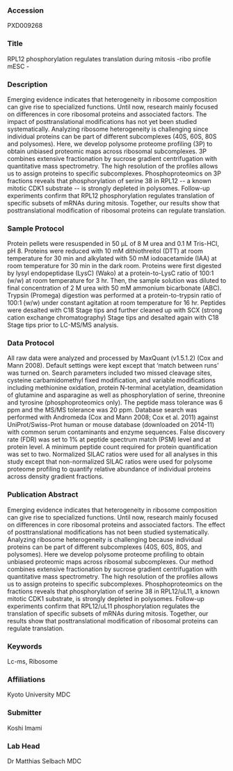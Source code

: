 ### Accession
PXD009268

### Title
RPL12 phosphorylation regulates translation during mitosis -ribo profile mESC -

### Description
Emerging evidence indicates that heterogeneity in ribosome composition can give rise to specialized functions. Until now, research mainly focused on differences in core ribosomal proteins and associated factors. The impact of posttranslational modifications has not yet been studied systematically. Analyzing ribosome heterogeneity is challenging since individual proteins can be part of different subcomplexes (40S, 60S, 80S and polysomes). Here, we develop polysome proteome profiling (3P) to obtain unbiased proteomic maps across ribosomal subcomplexes. 3P combines extensive fractionation by sucrose gradient centrifugation with quantitative mass spectrometry. The high resolution of the profiles allows us to assign proteins to specific subcomplexes. Phosphoproteomics on 3P fractions reveals that phosphorylation of serine 38 in RPL12 -- a known mitotic CDK1 substrate -- is strongly depleted in polysomes. Follow-up experiments confirm that RPL12 phosphorylation regulates translation of specific subsets of mRNAs during mitosis. Together, our results show that posttranslational modification of ribosomal proteins can regulate translation.

### Sample Protocol
Protein pellets were resuspended in 50 µL of 8 M urea and 0.1 M Tris-HCl, pH 8. Proteins were reduced with 10 mM dithiothreitol (DTT) at room temperature for 30 min and alkylated with 50 mM iodoacetamide (IAA) at room temperature for 30 min in the dark room. Proteins were first digested by lysyl endopeptidase (LysC) (Wako) at a protein-to-LysC ratio of 100:1 (w/w) at room temperature for 3 hr. Then, the sample solution was diluted to final concentration of 2 M urea with 50 mM ammonium bicarbonate (ABC). Trypsin (Promega) digestion was performed at a protein-to-trypsin ratio of 100:1 (w/w) under constant agitation at room temperature for 16 hr. Peptides were desalted with C18 Stage tips and further cleaned up with SCX (strong cation exchange chromatography) Stage tips and desalted again with C18 Stage tips prior to LC-MS/MS analysis.

### Data Protocol
All raw data were analyzed and processed by MaxQuant (v1.5.1.2) (Cox and Mann 2008). Default settings were kept except that ‘match between runs’ was turned on. Search parameters included two missed cleavage sites, cysteine carbamidomethyl fixed modification, and variable modifications including methionine oxidation, protein N-terminal acetylation, deamidation of glutamine and asparagine as well as phosphorylation of serine, threonine and tyrosine (phosphoproteomics only). The peptide mass tolerance was 6 ppm and the MS/MS tolerance was 20 ppm. Database search was performed with Andromeda (Cox and Mann 2008; Cox et al. 2011) against UniProt/Swiss-Prot human or mouse database (downloaded on 2014-11) with common serum contaminants and enzyme sequences. False discovery rate (FDR) was set to 1% at peptide spectrum match (PSM) level and at protein level. A minimum peptide count required for protein quantification was set to two. Normalized SILAC ratios were used for all analyses in this study except that non-normalized SILAC ratios were used for polysome proteome profiling to quantify relative abundance of individual proteins across density gradient fractions.

### Publication Abstract
Emerging evidence indicates that heterogeneity in ribosome composition can give rise to specialized functions. Until now, research mainly focused on differences in core ribosomal proteins and associated factors. The effect of posttranslational modifications has not been studied systematically. Analyzing ribosome heterogeneity is challenging because individual proteins can be part of different subcomplexes (40S, 60S, 80S, and polysomes). Here we develop polysome proteome profiling to obtain unbiased proteomic maps across ribosomal subcomplexes. Our method combines extensive fractionation by sucrose gradient centrifugation with quantitative mass spectrometry. The high resolution of the profiles allows us to assign proteins to specific subcomplexes. Phosphoproteomics on the fractions reveals that phosphorylation of serine 38 in RPL12/uL11, a known mitotic CDK1 substrate, is strongly depleted in polysomes. Follow-up experiments confirm that RPL12/uL11 phosphorylation regulates the translation of specific subsets of mRNAs during mitosis. Together, our results show that posttranslational modification of ribosomal proteins can regulate translation.

### Keywords
Lc-ms, Ribosome

### Affiliations
Kyoto University
MDC

### Submitter
Koshi Imami

### Lab Head
Dr Matthias Selbach
MDC


